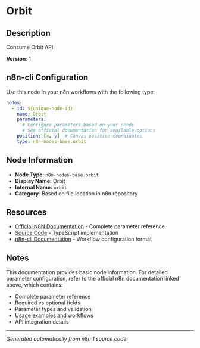 # Orbit

## Description

Consume Orbit API

**Version**: 1

## n8n-cli Configuration

Use this node in your n8n workflows with the following type:

```yaml
nodes:
  - id: ${unique-node-id}
    name: Orbit
    parameters:
      # Configure parameters based on your needs
      # See official documentation for available options
    position: [x, y]  # Canvas position coordinates
    type: n8n-nodes-base.orbit
```

## Node Information

- **Node Type**: `n8n-nodes-base.orbit`
- **Display Name**: Orbit
- **Internal Name**: `orbit`
- **Category**: Based on file location in n8n repository

## Resources

- [Official N8N Documentation](https://docs.n8n.io/integrations/builtin/app-nodes/n8n-nodes-base.orbit/) - Complete parameter reference
- [Source Code](https://github.com/n8n-io/n8n/blob/master/packages/nodes-base/nodes/Orbit/Orbit.node.ts) - TypeScript implementation
- [n8n-cli Documentation](https://github.com/edenreich/n8n-cli) - Workflow configuration format

## Notes

This documentation provides basic node information. For detailed parameter configuration, 
refer to the official n8n documentation linked above, which contains:

- Complete parameter reference
- Required vs optional fields
- Parameter types and validation
- Usage examples and workflows
- API integration details

---
*Generated automatically from n8n 1 source code*

